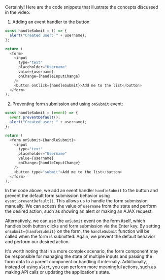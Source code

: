 Certainly! Here are the code snippets that illustrate the concepts discussed in the video:

1. Adding an event handler to the button:
```javascript
const handleSubmit = () => {
  alert("Created user: " + username);
};

return (
  <form>
    <input
      type="text"
      placeholder="Username"
      value={username}
      onChange={handleInputChange}
    />
    <button onClick={handleSubmit}>Add me to the list</button>
  </form>
);
```

2. Preventing form submission and using `onSubmit` event:
```javascript
const handleSubmit = (event) => {
  event.preventDefault();
  alert("Created user: " + username);
};

return (
  <form onSubmit={handleSubmit}>
    <input
      type="text"
      placeholder="Username"
      value={username}
      onChange={handleInputChange}
    />
    <button type="submit">Add me to the list</button>
  </form>
);
```

In the code above, we add an event handler `handleSubmit` to the button and prevent the default form submission behavior using `event.preventDefault()`. This allows us to handle the form submission manually. We can access the value of `username` from the state and perform the desired action, such as showing an alert or making an AJAX request.

Alternatively, we can use the `onSubmit` event on the form itself, which handles both button clicks and form submission via the Enter key. By setting `onSubmit={handleSubmit}` on the form, the `handleSubmit` function will be called when the form is submitted. Again, we prevent the default behavior and perform our desired action.

It's worth noting that in a more complex scenario, the form component may be responsible for managing the state of multiple inputs and passing the form data to a parent component or handling it internally. Additionally, instead of using `alert`, you can perform more meaningful actions, such as making API calls or updating the application's state.